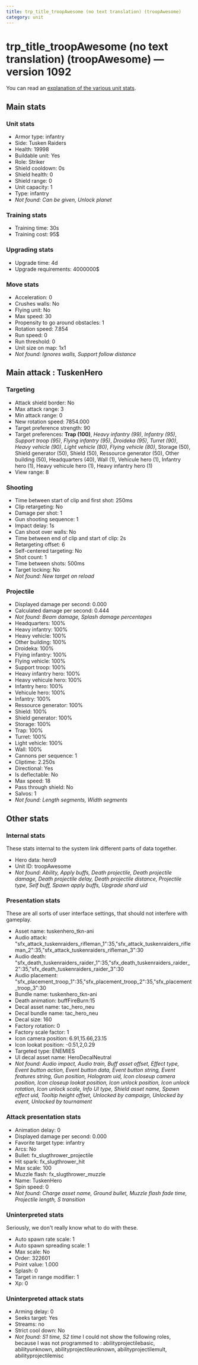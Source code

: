 ```yaml
---
title: trp_title_troopAwesome (no text translation) (troopAwesome)
category: unit
---
```


# trp_title_troopAwesome (no text translation) (troopAwesome) — version 1092

You can read an [explanation  of the various unit stats](unitexplained.md).

## Main stats

### Unit stats

  * Armor type: infantry
  * Side: Tusken Raiders
  * Health: 19998
  * Buildable unit: Yes
  * Role: Striker
  * Shield cooldown: 0s
  * Shield health: 0
  * Shield range: 0
  * Unit capacity: 1
  * Type: infantry
  * _Not found: Can be given, Unlock planet_
### Training stats

  * Training time: 30s
  * Training cost: 95$
### Upgrading stats

  * Upgrade time: 4d
  * Upgrade requirements: 4000000$
### Move stats

  * Acceleration: 0
  * Crushes walls: No
  * Flying unit: No
  * Max speed: 30
  * Propensity to go around obstacles: 1
  * Rotation speed: 7.854
  * Run speed: 0
  * Run threshold: 0
  * Unit size on map: 1x1
  * _Not found: Ignores walls, Support follow distance_
## Main attack : TuskenHero

### Targeting

  * Attack shield border: No
  * Max attack range: 3
  * Min attack range: 0
  * New rotation speed: 7854.000
  * Target preference strength: 90
  * Target preferences: **Trap (100)**, _Heavy infantry (99)_, _Infantry (95)_, _Support troop (95)_, _Flying infantry (95)_, _Droideka (95)_, _Turret (90)_, _Heavy vehicle (90)_, _Light vehicle (80)_, _Flying vehicle (80)_, Storage (50), Shield generator (50), Shield (50), Ressource generator (50), Other building (50), Headquarters (40), Wall (1), Vehicule hero (1), Infantry hero (1), Heavy vehicule hero (1), Heavy infantry hero (1)
  * View range: 8
### Shooting

  * Time between start of clip and first shot: 250ms
  * Clip retargeting: No
  * Damage per shot: 1
  * Gun shooting sequence: 1
  * Impact delay: 1s
  * Can shoot over walls: No
  * Time between end of clip and start of clip: 2s
  * Retargeting offset: 6
  * Self-centered targeting: No
  * Shot count: 1
  * Time between shots: 500ms
  * Target locking: No
  * _Not found: New target on reload_
### Projectile

  * Displayed damage per second: 0.000
  * Calculated damage per second: 0.444
  * _Not found: Beam damage, Splash damage percentages_
  * Headquarters: 100%
  * Heavy infantry: 100%
  * Heavy vehicle: 100%
  * Other building: 100%
  * Droideka: 100%
  * Flying infantry: 100%
  * Flying vehicle: 100%
  * Support troop: 100%
  * Heavy infantry hero: 100%
  * Heavy vehicule hero: 100%
  * Infantry hero: 100%
  * Vehicule hero: 100%
  * Infantry: 100%
  * Ressource generator: 100%
  * Shield: 100%
  * Shield generator: 100%
  * Storage: 100%
  * Trap: 100%
  * Turret: 100%
  * Light vehicle: 100%
  * Wall: 100%
  * Cannons per sequence: 1
  * Cliptime: 2.250s
  * Directional: Yes
  * Is deflectable: No
  * Max speed: 18
  * Pass through shield: No
  * Salvos: 1
  * _Not found: Length segments, Width segments_
## Other stats

### Internal stats

These stats internal to the system link different parts of data together.

  * Hero data: hero9
  * Unit ID: troopAwesome
  * _Not found: Ability, Apply buffs, Death projectile, Death projectile damage, Death projectile delay, Death projectile distance, Projectile type, Self buff, Spawn apply buffs, Upgrade shard uid_
### Presentation stats

These are all sorts of user interface settings, that should not interfere with gameplay.

  * Asset name: tuskenhero_tkn-ani
  * Audio attack: "sfx_attack_tuskenraiders_rifleman_1":35,"sfx_attack_tuskenraiders_rifleman_2":35,"sfx_attack_tuskenraiders_rifleman_3":30
  * Audio death: "sfx_death_tuskenraiders_raider_1":35,"sfx_death_tuskenraiders_raider_2":35,"sfx_death_tuskenraiders_raider_3":30
  * Audio placement: "sfx_placement_troop_1":35,"sfx_placement_troop_2":35,"sfx_placement_troop_3":30
  * Bundle name: tuskenhero_tkn-ani
  * Death animation: buffFireBurn:15
  * Decal asset name: tac_hero_neu
  * Decal bundle name: tac_hero_neu
  * Decal size: 160
  * Factory rotation: 0
  * Factory scale factor: 1
  * Icon camera position: 6.91,15.66,23.15
  * Icon lookat position: -0.51,2,0.29
  * Targeted type: ENEMIES
  * UI decal asset name: HeroDecalNeutral
  * _Not found: Audio impact, Audio train, Buff asset offset, Effect type, Event button action, Event button data, Event button string, Event features string, Gun position, Hologram uid, Icon closeup camera position, Icon closeup lookat position, Icon unlock position, Icon unlock rotation, Icon unlock scale, Info UI type, Shield asset name, Spawn effect uid, Tooltip height offset, Unlocked by campaign, Unlocked by event, Unlocked by tournament_
### Attack presentation stats

  * Animation delay: 0
  * Displayed damage per second: 0.000
  * Favorite target type: infantry
  * Arcs: No
  * Bullet: fx_slugthrower_projectile
  * Hit spark: fx_slugthrower_hit
  * Max scale: 100
  * Muzzle flash: fx_slugthrower_muzzle
  * Name: TuskenHero
  * Spin speed: 0
  * _Not found: Charge asset name, Ground bullet, Muzzle flash fade time, Projectile length, S transition_
### Uninterpreted stats

Seriously, we don't really know what to do with these.

  * Auto spawn rate scale: 1
  * Auto spawn spreading scale: 1
  * Max scale: No
  * Order: 322601
  * Point value: 1.000
  * Splash: 0
  * Target in range modifier: 1
  * Xp: 0
### Uninterpreted attack stats

  * Arming delay: 0
  * Seeks target: Yes
  * Streams: no
  * Strict cool down: No
  * _Not found: S1 time, S2 time_
I could not show the following roles, because I was not programmed to : abilityprojectilebasic, abilityunknown, abilityprojectileunknown, abilityprojectilemult, abilityprojectilemisc